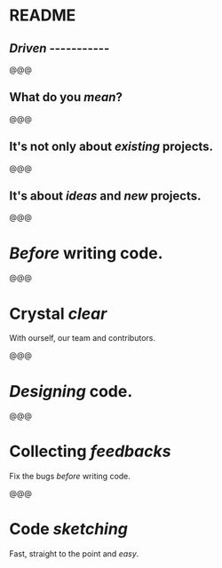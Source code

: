# README

## *Driven* -----------

@@@

## What do you *mean*?

@@@

## It's not only about *existing* projects.

@@@

## It's about *ideas* and *new* projects.

@@@

<!-- .slide: data-background="../chtijs/images/readme-first.png" -->

# *Before* writing code.

@@@

# Crystal *clear*

With ourself, our team and contributors.

@@@

<!-- .slide: data-background="../../2012/paris-web/images/testing-by-writing.png" -->

# *Designing* code.

@@@

# Collecting *feedbacks*

Fix the bugs *before* writing code.

@@@

# Code *sketching*

Fast, straight to the point and *easy*.

<!-- .slide: data-background="images/sketching.png" -->